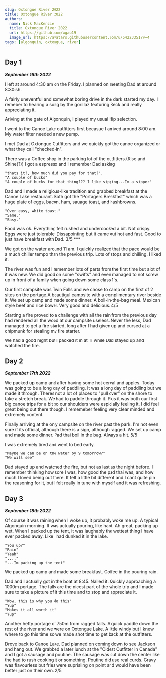```yaml
---
slug: Oxtongue River 2022
title: Oxtongue River 2022
authors:
  name: Nick MacKenzie
  title: Oxtongue River 2022
  url: https://github.com/wgao19
  image_url: https://avatars.githubusercontent.com/u/54223351?v=4
tags: [algonquin, oxtongue, river]
---
```


## Day 1

***September 16th 2022***

I left at around 4:30 am on the Friday. I planned on meeting Dad at around 8:30ish.

A fairly uneventful and somewhat boring drive in the dark started my day. I remeber to hearing a song by the gorillaz featuring Beck and really appreciating it.

Ariving at the gate of Algonquin, I played my usual Hip selection.

I went to the Canoe Lake outfitters first becasue I arrived around 8:00 am. My water filter needed a new pump. 

I met Dad at Oxtongue Outfitters and we quickly got the canoe organized or what they call "checked-in". 

There was a Coffee shop in the parking lot of the outfitters.(Rise and Shine(?)) I got a espresso and I remember Dad asking 

```
"thats it?, how much did you pay for that?". 
"A couple of bucks"
"A couple of bucks for that thing??? I like sipping...Im a sipper"
```
Dad and I made a religious-like tradition and grabbed breakfast at the Canoe Lake restaurant. 
Both got the "Portagers Breakfast" which was a huge plate of eggs, bacon, ham, sauage toast, and hashbrowns.

```
"Over easy, white toast."
"Same."
"Easy."
```


Food was ok. Everything felt rushed and undercooked a bit. Not crispy. Eggs were just tolerable. Dissapointing but it came out hot and fast. Good to just have breakfast with Dad. 3/5 ***

We got on the water around 11 am. I quickly realized that the pace would be a much chiller tempo than the previous trip. Lots of stops and chilling. I liked it.

The river was fun and I remember lots of parts from the first time but alot of it was new. We did good on some "swifts" and even managed to not screw up in front of a family when going down some class 1's. 

Our first campsite was Twin Falls and we chose to camp on the first of 2 sites on the portage.A beautigul campsite with a complimentary river beside it. We set up camp and made some dinner. A boil-in-the-bag meal. Mexican style beef and rice bowel. Very good and delicious. 4/5

Starting a fire proved to a challenge with all the rain from the previous day had rendered all the wood at our campsite useless. Never the less, Dad managed to get a fire started, long after I had given up and cursed at a chipmunk for stealing my fire starter.

We had a good night but I packed it in at 11 while Dad stayed up and watched the fire.

## Day 2

***September 17th 2022***

We packed up camp and after having some hot cereal and apples.
Today was going to be a long day of paddling. It was a long day of paddling but we made it through. Theres not a lot of places to "pull over" on the shore to take a stretch break. We had to paddle through it. Plus it was both our first big canoe trips for a bit so our shoulders were espicially feeling it. I did feel great being out there though. I rememeber feeling very clear minded and extremely content. 

Finally arriving at the only campsite on the river past the park. I'm not even sure if its official, although there is a sign, although ragged. We set up camp and made some dinner.  Pad thai boil in the bag. Always a hit. 5/5

I was extremely tired and went to bed early.

```
"Maybe we can be on the water by 9 tomorrow?"
"We will see" 
```

Dad stayed up and watched the fire, but not as last as the night before. I remember thinking how sore I was, how good the pad thai was, and how much I loved being out there. It felt a little bit different and I cant quite pin the reasoning for it, but I felt really in tune with myself and it was refreshing.

## Day 3

***September 18th 2022***

Of course it was raining when I woke up, it probably woke me up. A typical Algonquin morning. It was actually pouring, like hard. Ah great, packing up wet. When I packed up the tent, it was laughably the wettest thing I have ever packed away. Like I had dunked it in the lake.
```
"You up?"
"Rain"
"Yeah"
"...."
"...Im packing up the tent"
```

We packed up camp and made some breakfast. Coffee in the pouring rain. 

Dad and I actually got in the boat at 8:45. Nailed it. 
Quickly approaching a 1000m portage. The falls are the nicest part of the whole trip and I made sure to take a picture of it this time and to stop and appreciate it.

```
"Wow, this is why you do this"
"Yup"
"Makes it all worth it"
"Yup"
```



Another hefty portage of 750m from ragged falls. A quick paddle down the rest of the river and we were on Oxtongue Lake. A little windy but I knew where to go this time so we made shot time to get back at the outfitters.

Drove back to Canoe Lake. Dad planned on coming down to see Jackson and hang out. We grabbed a later lunch at the "Oldest Outfitter in Canada" and I got a sausage and poutine. The sausage was cut down the center like the had to rush cooking it or something.  Poutine did use real curds. Gravy was flavourless but fries were suprisling on point and would have been better just on their own. 2/5

